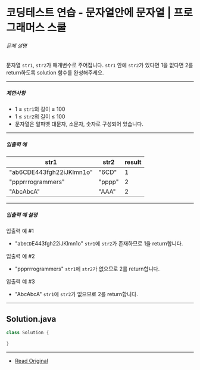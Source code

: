 # 코딩테스트 연습 - 문자열안에 문자열 | 프로그래머스 스쿨


###### 문제 설명

문자열 `str1`, `str2`가 매개변수로 주어집니다. `str1` 안에 `str2`가 있다면 1을 없다면 2를 return하도록 solution 함수를 완성해주세요.

---

##### 제한사항

* 1 ≤ `str1`의 길이 ≤ 100
* 1 ≤ `str2`의 길이 ≤ 100
* 문자열은 알파벳 대문자, 소문자, 숫자로 구성되어 있습니다.

---

##### 입출력 예

| str1                     | str2   | result |
| ------------------------ | ------ | ------ |
| "ab6CDE443fgh22iJKlmn1o" | "6CD"  | 1      |
| "ppprrrogrammers"        | "pppp" | 2      |
| "AbcAbcA"                | "AAA"  | 2      |

---

##### 입출력 예 설명

입출력 예 #1

* "ab`6CD`E443fgh22iJKlmn1o" `str1`에 `str2`가 존재하므로 1을 return합니다.

입출력 예 #2

* "ppprrrogrammers" `str1`에 `str2`가 없으므로 2를 return합니다.

입출력 예 #3

* "AbcAbcA" `str1`에 `str2`가 없으므로 2를 return합니다.
---
## Solution.java

```java
class Solution {
 
}
```

---
* [Read Original](https://school.programmers.co.kr/learn/courses/30/lessons/120908)